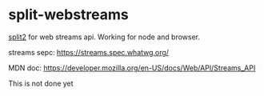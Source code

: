 # split-webstreams

[split2](https://github.com/mcollina/split2#readme) for web streams api. Working for node and browser.

streams sepc:
https://streams.spec.whatwg.org/

MDN doc:
https://developer.mozilla.org/en-US/docs/Web/API/Streams_API

This is not done yet
